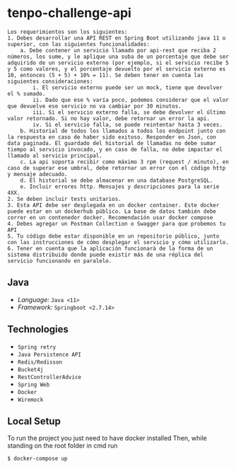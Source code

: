 # tenpo-challenge-api

```
Los requerimientos son los siguientes:
1. Debes desarrollar una API REST en Spring Boot utilizando java 11 o superior, con las siguientes funcionalidades:
    a. Debe contener un servicio llamado por api-rest que reciba 2 números, los sume, y le aplique una suba de un porcentaje que debe ser adquirido de un servicio externo (por ejemplo, si el servicio recibe 5 y 5 como valores, y el porcentaje devuelto por el servicio externo es 10, entonces (5 + 5) + 10% = 11). Se deben tener en cuenta las siguientes consideraciones:
        i. El servicio externo puede ser un mock, tiene que devolver el % sumado.
        ii. Dado que ese % varía poco, podemos considerar que el valor que devuelve ese servicio no va cambiar por 30 minutos.
        iii. Si el servicio externo falla, se debe devolver el último valor retornado. Si no hay valor, debe retornar un error la api.
        iv. Si el servicio falla, se puede reintentar hasta 3 veces.
    b. Historial de todos los llamados a todos los endpoint junto con la respuesta en caso de haber sido exitoso. Responder en Json, con data paginada. El guardado del historial de llamadas no debe sumar tiempo al servicio invocado, y en caso de falla, no debe impactar el llamado al servicio principal.
    c. La api soporta recibir como máximo 3 rpm (request / minuto), en caso de superar ese umbral, debe retornar un error con el código http y mensaje adecuado.
    d. El historial se debe almacenar en una database PostgreSQL.
    e. Incluir errores http. Mensajes y descripciones para la serie 4XX.
2. Se deben incluir tests unitarios.
3. Esta API debe ser desplegada en un docker container. Este docker puede estar en un dockerhub público. La base de datos también debe correr en un contenedor docker. Recomendación usar docker compose
4. Debes agregar un Postman Collection o Swagger para que probemos tu API
5. Tu código debe estar disponible en un repositorio público, junto con las instrucciones de cómo desplegar el servicio y cómo utilizarlo.
6. Tener en cuenta que la aplicación funcionará de la forma de un sistema distribuido donde puede existir más de una réplica del servicio funcionando en paralelo.
```

## Java

- _Language:_ `Java <11>`
- _Framework:_ `Springboot <2.7.14>`

## Technologies

- `Spring retry`
- `Java Persistence API`
- `Redis/Redisson`
- `Bucket4j`
- `RestControllerAdvice`
- `Spring Web`
- `Docker`
- `Wiremock`

## Local Setup

To run the project you just need to have docker installed
Then, while standing on the root folder in cmd run 
```bash
$ docker-compose up
```
